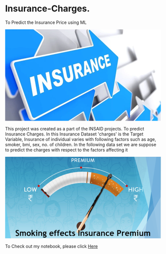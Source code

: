 # Insurance-Charges.

To Predict the Insurance Price using ML

![enter image description here](https://raw.githubusercontent.com/Sheetal-55/Insurance-Charges./main/Insurance1.jpg)

This project was created as a part of the INSAID projects.
To predict Insurance Charges.
In this Insurance Dataset 'charges' is the Target Variable, Insurance of individual varies with following factors such as age, smoker, bmi, sex, no. of children. In the following data set we are suppose to predict the charges with respect to the factors affecting it

![enter image description here](https://raw.githubusercontent.com/Sheetal-55/Insurance-Charges./main/Insurance3.png)

To Check out my notebook, please click [Here](https://github.com/Sheetal-55/Insurance-Charges./blob/main/Insurance%20Project.ipynb)
